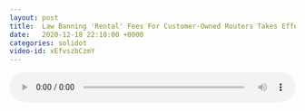 ```yaml
---
layout: post
title:  Law Banning 'Rental' Fees For Customer-Owned Routers Takes Effect Sunday
date:   2020-12-18 22:10:00 +0000
categories: solidot
video-id: xEfvszbCzmY
---
```


<audio src="/assets/7b93fe2530f3492128094ce07f066f05.mp3" style="width: 100%;" controls></audio>

